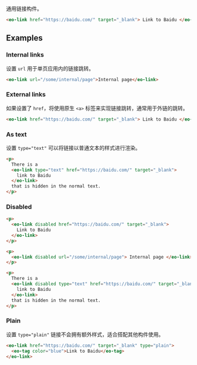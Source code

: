 通用链接构件。

```html preview
<eo-link href="https://baidu.com/" target="_blank"> Link to Baidu </eo-link>
```

## Examples

### Internal links

设置 `url` 用于单页应用内的链接跳转。

```html preview
<eo-link url="/some/internal/page">Internal page</eo-link>
```

### External links

如果设置了 `href`，将使用原生 `<a>` 标签来实现链接跳转，通常用于外链的跳转。

```html preview
<eo-link href="https://baidu.com/" target="_blank"> Link to Baidu </eo-link>
```

### As text

设置 `type="text"` 可以将链接以普通文本的样式进行渲染。

```html preview
<p>
  There is a
  <eo-link type="text" href="https://baidu.com/" target="_blank">
    link to Baidu
  </eo-link>
  that is hidden in the normal text.
</p>
```

### Disabled

```html preview
<p>
  <eo-link disabled href="https://baidu.com/" target="_blank">
    Link to Baidu
  </eo-link>
</p>

<p>
  <eo-link disabled url="/some/internal/page"> Internal page </eo-link>
</p>

<p>
  There is a
  <eo-link disabled type="text" href="https://baidu.com/" target="_blank">
    link to Baidu
  </eo-link>
  that is hidden in the normal text.
</p>
```

### Plain

设置 `type="plain"` 链接不会拥有额外样式，适合搭配其他构件使用。

```html preview
<eo-link href="https://baidu.com/" target="_blank" type="plain">
  <eo-tag color="blue">Link to Baidu</eo-tag>
</eo-link>
```

